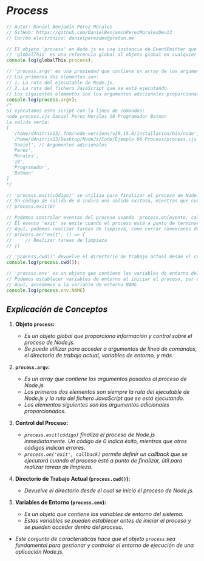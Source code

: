 <!-- Autor: Daniel Benjamin Perez Morales -->
<!-- GitHub: https://github.com/DanielBenjaminPerezMoralesDev13 -->
<!-- Gitlab: https://gitlab.com/DanielBenjaminPerezMoralesDev13 -->
<!-- Correo electrónico: danielperezdev@proton.me -->

# ***Process***

```javascript
// Autor: Daniel Benjamin Perez Morales
// GitHub: https://github.com/DanielBenjaminPerezMoralesDev13
// Correo electrónico: danielperezdev@proton.me

// El objeto 'process' en Node.js es una instancia de EventEmitter que proporciona información y control sobre el proceso de Node.js que se está ejecutando actualmente.
// 'globalThis' es una referencia global al objeto global en cualquier entorno (node, navegador, etc.)
console.log(globalThis.process);

// 'process.argv' es una propiedad que contiene un array de los argumentos de línea de comandos pasados cuando se inició el proceso de Node.js.
// Los primeros dos elementos son: 
// 1. La ruta del ejecutable de Node.js.
// 2. La ruta del fichero JavaScript que se está ejecutando.
// Los siguientes elementos son los argumentos adicionales proporcionados.
console.log(process.argv);
/*
Si ejecutamos este script con la línea de comandos:
node process.cjs Daniel Perez Morales 18 Programador Batman
La salida sería:
[
  '/home/d4nitrix13/.fnm/node-versions/v20.15.0/installation/bin/node', // Ruta del ejecutable de Node.js
  '/home/d4nitrix13/Desktop/NodeJs/Code/Ejemplo 06 Process/process.cjs', // Ruta del fichero que se está ejecutando
  'Daniel', // Argumentos adicionales
  'Perez',
  'Morales',
  '18',
  'Programador',
  'Batman'
]
*/

// 'process.exit(código)' se utiliza para finalizar el proceso de Node.js inmediatamente.
// Un código de salida de 0 indica una salida exitosa, mientras que cualquier otro código indica un error.
// process.exit(0)

// Podemos controlar eventos del proceso usando 'process.on(evento, callback)'.
// El evento 'exit' se emite cuando el proceso está a punto de terminar.
// Aquí, podemos realizar tareas de limpieza, como cerrar conexiones de bases de datos o liberar recursos.
// process.on("exit", () => {
//     // Realizar tareas de limpieza
// })

// 'process.cwd()' devuelve el directorio de trabajo actual desde el cual se inició el proceso de Node.js.
console.log(process.cwd());

// 'process.env' es un objeto que contiene las variables de entorno del sistema.
// Podemos establecer variables de entorno al iniciar el proceso, por ejemplo: NAME=Daniel node process.cjs
// Aquí, accedemos a la variable de entorno NAME.
console.log(process.env.NAME)
```

## ***Explicación de Conceptos***

1. **Objeto `process`:**
   - *Es un objeto global que proporciona información y control sobre el proceso de Node.js.*
   - *Se puede utilizar para acceder a argumentos de línea de comandos, el directorio de trabajo actual, variables de entorno, y más.*

2. **`process.argv`:**
   - *Es un array que contiene los argumentos pasados al proceso de Node.js.*
   - *Los primeros dos elementos son siempre la ruta del ejecutable de Node.js y la ruta del fichero JavaScript que se está ejecutando.*
   - *Los elementos siguientes son los argumentos adicionales proporcionados.*

3. **Control del Proceso:**
   - *`process.exit(código)` finaliza el proceso de Node.js inmediatamente. Un código de 0 indica éxito, mientras que otros códigos indican errores.*
   - *`process.on('exit', callback)` permite definir un callback que se ejecutará cuando el proceso esté a punto de finalizar, útil para realizar tareas de limpieza.*

4. **Directorio de Trabajo Actual (`process.cwd()`):**
   - *Devuelve el directorio desde el cual se inició el proceso de Node.js.*

5. **Variables de Entorno (`process.env`):**
   - *Es un objeto que contiene las variables de entorno del sistema.*
   - *Estas variables se pueden establecer antes de iniciar el proceso y se pueden acceder dentro del proceso.*

- *Este conjunto de características hace que el objeto `process` sea fundamental para gestionar y controlar el entorno de ejecución de una aplicación Node.js.*

